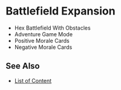 # Battlefield Expansion

- Hex Battlefield With Obstacles
- Adventure Game Mode
- Positive Morale Cards
- Negative Morale Cards


## See Also

- [List of Content](index.md)
